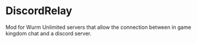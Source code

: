 # DiscordRelay
Mod for Wurm Unlimited servers that allow the connection between in game kingdom chat and a discord server.
